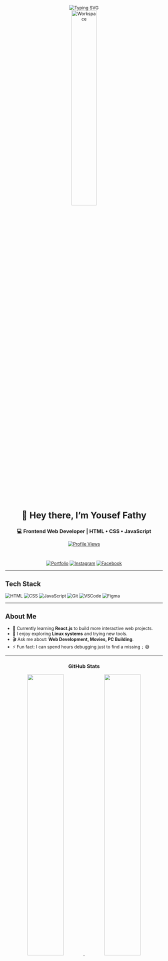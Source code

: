 <div align="center">

![Typing SVG](https://readme-typing-svg.herokuapp.com?font=Fira+Code&size=28&duration=3000&pause=1000&color=1E90FF&center=true&vCenter=true&width=600&lines=Hi+I'm+Yousef+Fathy;Frontend+Web+Developer;HTML+%7C+CSS+%7C+JavaScript)  
<img src="https://github.com/SP-XD/SP-XD/blob/main/images/dev-working_rounded.gif?raw=true" alt="Workspace" width="40%"/>  

# 👋 Hey there, I’m **Yousef Fathy**  
### 💻 Frontend Web Developer | HTML • CSS • JavaScript  

[![Profile Views](https://komarev.com/ghpvc/?username=youseffathy&style=flat&color=orange&label=PROFILE+VIEWS)](https://github.com/youseffathy)   

<br/>


[![Portfolio](https://img.shields.io/badge/Portfolio-1E90FF?style=flat&logo=google-chrome&logoColor=white)](https://yousef2662.github.io/My-web/)
[![Instagram](https://img.shields.io/badge/Instagram-E4405F?style=flat&logo=instagram&logoColor=white)](https://www.instagram.com/you7ef_fathy?igsh=b2R6aHVmeGd1aTI0&utm_source=qr)
[![Facebook](https://img.shields.io/badge/Facebook-1877F2?style=flat&logo=facebook&logoColor=white)](https://www.facebook.com/share/19NwWuipP6/?mibextid=wwXIfr)  

</div>

---

##  Tech Stack

![HTML](https://img.shields.io/badge/HTML5-E34F26?style=flat&logo=html5&logoColor=white)
![CSS](https://img.shields.io/badge/CSS3-1572B6?style=flat&logo=css3&logoColor=white)
![JavaScript](https://img.shields.io/badge/JavaScript-323330?style=flat&logo=javascript&logoColor=F7DF1E)
![Git](https://img.shields.io/badge/GIT-E44C30?style=flat&logo=git&logoColor=white)
![VSCode](https://img.shields.io/badge/VSCode-0078D4?style=flat&logo=visualstudiocode&logoColor=white)
![Figma](https://img.shields.io/badge/Figma-F24E1E?style=flat&logo=figma&logoColor=white)

---

##  About Me

- 🚀 Currently learning **React.js** to build more interactive web projects.  
- 🐧 I enjoy exploring **Linux systems** and trying new tools.  
- 🎬 Ask me about: **Web Development, Movies, PC Building**.  
- ⚡ Fun fact: I can spend hours debugging just to find a missing `;` 😅

---

<div align="center">

###  GitHub Stats

<a href="https://github.com/yousef2662">
  <img src="https://github-readme-stats.vercel.app/api?username=yousef2662&show_icons=true&theme=tokyonight" width="48%"/>
  <img src="https://github-readme-stats.vercel.app/api/top-langs/?username=yousef2662&layout=compact&theme=tokyonight" width="48%"/>
</a>

---

###  Code Cycle

<img src="https://raw.githubusercontent.com/Tarikul-Islam-Anik/Animated-Fluent-Emojis/master/Emojis/Smilies/Face%20with%20Spiral%20Eyes.png" width="10%" alt="Bug!" />  
<img src="https://raw.githubusercontent.com/Tarikul-Islam-Anik/Animated-Fluent-Emojis/master/Emojis/Smilies/Relieved%20Face.png" width="10%" alt="Fixed!" />  
<img src="https://raw.githubusercontent.com/Tarikul-Islam-Anik/Animated-Fluent-Emojis/master/Emojis/Smilies/Astonished%20Face.png" width="10%" alt="Magic!" />

</div>
